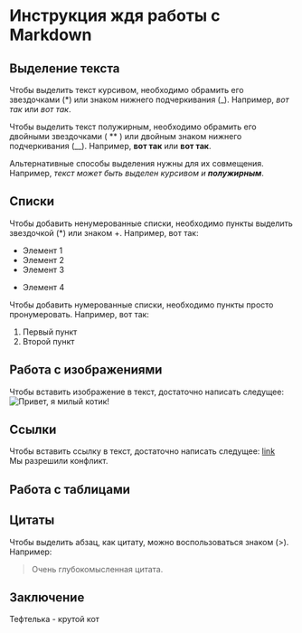 # Инструкция ждя работы с Markdown

## Выделение текста 

Чтобы выделить текст курсивом, необходимо обрамить его звездочками (*) или знаком нижнего подчеркивания (_). Например, *вот так* или _вот так_.

Чтобы выделить текст полужирным, необходимо обрамить его двойными звездочками ( ** ) или двойным знаком нижнего подчеркивания (__). Например, **вот так** или __вот так__. 

Альтернативные способы выделения нужны для их совмещения. Например, _текст может быть выделен курсивом и **полужирным**_.

## Списки

Чтобы добавить ненумерованные списки, необходимо пункты выделить звездочкой (*) или знаком +. Например, вот так:
* Элемент 1
* Элемент 2
* Элемент 3
+ Элемент 4

Чтобы добавить нумерованные списки, необходимо пункты просто пронумеровать. Например, вот так:
1. Первый пункт
2. Второй пункт

## Работа с изображениями 

Чтобы вставить изображение в текст, достаточно написать следущее:
![Привет, я милый котик!](cat.jpg)

## Ссылки

Чтобы вставить ссылку в текст, достаточно написать следущее:
[link](https://gb.ru/lessons/381835)    
Мы разрешили конфликт.

## Работа с таблицами

## Цитаты

Чтобы выделить абзац, как цитату, можно воспользоваться знаком (>). Например:
> Очень глубокомысленная цитата.

## Заключение

Тефтелька - крутой кот